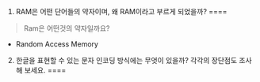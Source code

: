 1. RAM은 어떤 단어들의 약자이며, 왜 RAM이라고 부르게 되었을까?
====
> Ram은 어떤것의 약자일까요?
  * Random Access Memory
  
  
  
  
  
2. 한글을 표현할 수 있는 문자 인코딩 방식에는 무엇이 있을까? 각각의 장단점도 조사해 보세요.
====

